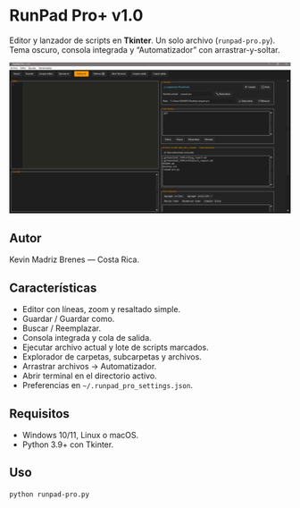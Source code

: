 # RunPad Pro+ v1.0

Editor y lanzador de scripts en **Tkinter**. Un solo archivo (`runpad-pro.py`). Tema oscuro, consola integrada y “Automatizador” con arrastrar-y-soltar.

<p align="center">
  <img src="assets/runpad.jpg" alt="RunPad Pro — captura" width="900">
</p>

## Autor
Kevin Madriz Brenes — Costa Rica.

## Características
- Editor con líneas, zoom y resaltado simple.
- Guardar / Guardar como.
- Buscar / Reemplazar.
- Consola integrada y cola de salida.
- Ejecutar archivo actual y lote de scripts marcados.
- Explorador de carpetas, subcarpetas y archivos.
- Arrastrar archivos → Automatizador.
- Abrir terminal en el directorio activo.
- Preferencias en `~/.runpad_pro_settings.json`.

## Requisitos
- Windows 10/11, Linux o macOS.
- Python 3.9+ con Tkinter.

## Uso
```bash
python runpad-pro.py
